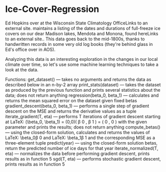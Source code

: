 # Ice-Cover-Regression

Ed Hopkins over at the Wisconsin State Climatology OfficeLinks to an external site. maintains a listing of the dates and durations of full-freeze ice covers on our dear Madison lakes, Mendota and Monona, found hereLinks to an external site.. This data goes back to the mid-1800s, thanks to handwritten records in some very old log books (they're behind glass in Ed's office over in AOS).

Analyzing this data is an interesting exploration in the changes in our local climate over time, so let's use some machine learning techniques to take a look at the data.

Functions:
get_dataset() — takes no arguments and returns the data as described below in an n-by-2 array
print_stats(dataset) — takes the dataset as produced by the previous function and prints several statistics about the data; does not return anything
regression(beta_0, beta_1) — calculates and returns the mean squared error on the dataset given fixed betas
gradient_descent(beta_0, beta_1) — performs a single step of gradient descent on the MSE and returns the derivative values as a tuple
iterate_gradient(T, eta) — performs T iterations of gradient descent starting at LaTeX: (\beta_0, \beta_1) = (0,0)( β 0 , β 1 ) = ( 0 , 0 ) with the given parameter and prints the results; does not return anything
compute_betas() — using the closed-form solution, calculates and returns the values of LaTeX: \beta_0β 0 and LaTeX: \beta_1β 1 and the corresponding MSE as a three-element tuple
predict(year) — using the closed-form solution betas, return the predicted number of ice days for that year
iterate_normalized(T, eta) — normalizes the data before performing gradient descent, prints results as in function 5
sgd(T, eta) — performs stochastic gradient descent, prints results as in function 5
